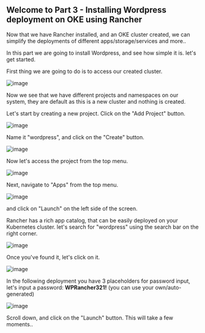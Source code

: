 ## Welcome to Part 3 - Installing Wordpress deployment on OKE using Rancher ##
 
Now that we have Rancher installed, and an OKE cluster created, 
we can simplify the deployments of different apps/storage/services and more.. 

In this part we are going to install Wordpress, and see how simple it is.
let's get started. 

First thing we are going to do is to access our created cluster. 

![image]()

Now we see that we have different projects and namespaces on our system,
they are default as this is a new cluster and nothing is created. 

Let's start by creating a new project. 
Click on the "Add Project" button. 

![image]()

Name it "wordpress", and click on the "Create" button.

![image]()

Now let's access the project from the top menu. 

![image]()

Next, navigate to "Apps" from the top menu.

![image]()

and click on "Launch" on the left side of the screen.

Rancher has a rich app catalog, that can be easily deployed on your Kubernetes cluster.
let's search for "wordpress" using the search bar on the right corner. 

![image]()

Once you've found it, let's click on it. 

![image]() 

In the following deployment you have 3 placeholders for password input,
let's input a password: **WPRancher321!** (you can use your own/auto-generated) 

![image]()

Scroll down, and click on the "Launch" button. 
This will take a few moments..





